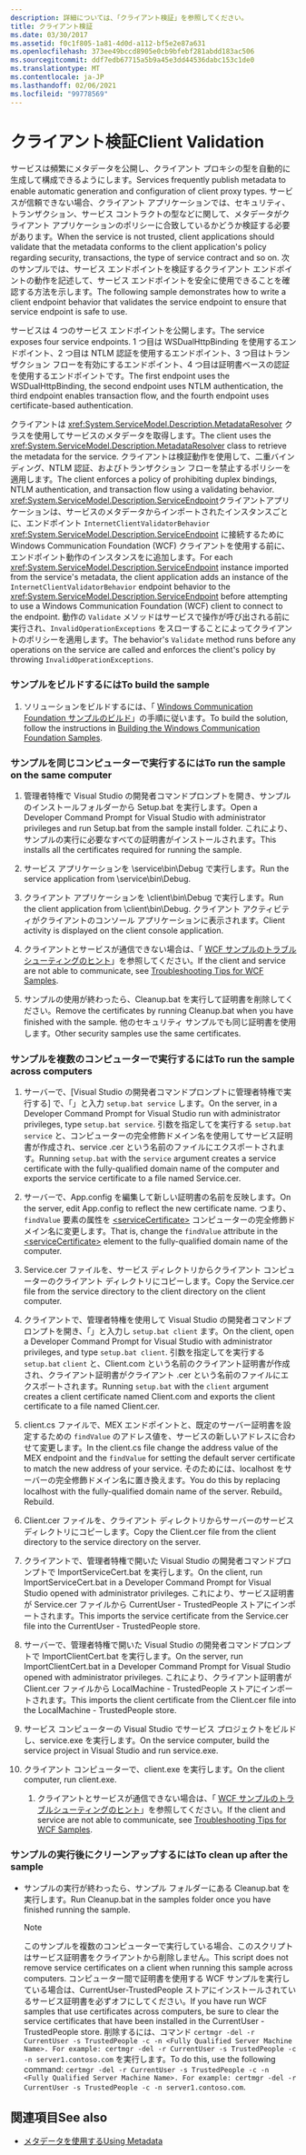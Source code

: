 ```yaml
---
description: 詳細については、「クライアント検証」を参照してください。
title: クライアント検証
ms.date: 03/30/2017
ms.assetid: f0c1f805-1a81-4d0d-a112-bf5e2e87a631
ms.openlocfilehash: 373ee49bccd8905e0cb9bfebf281abdd183ac506
ms.sourcegitcommit: ddf7edb67715a5b9a45e3dd44536dabc153c1de0
ms.translationtype: MT
ms.contentlocale: ja-JP
ms.lasthandoff: 02/06/2021
ms.locfileid: "99778569"
---
```

# <a name="client-validation"></a><span data-ttu-id="879b2-103">クライアント検証</span><span class="sxs-lookup"><span data-stu-id="879b2-103">Client Validation</span></span>

<span data-ttu-id="879b2-104">サービスは頻繁にメタデータを公開し、クライアント プロキシの型を自動的に生成して構成できるようにします。</span><span class="sxs-lookup"><span data-stu-id="879b2-104">Services frequently publish metadata to enable automatic generation and configuration of client proxy types.</span></span> <span data-ttu-id="879b2-105">サービスが信頼できない場合、クライアント アプリケーションでは、セキュリティ、トランザクション、サービス コントラクトの型などに関して、メタデータがクライアント アプリケーションのポリシーに合致しているかどうか検証する必要があります。</span><span class="sxs-lookup"><span data-stu-id="879b2-105">When the service is not trusted, client applications should validate that the metadata conforms to the client application's policy regarding security, transactions, the type of service contract and so on.</span></span> <span data-ttu-id="879b2-106">次のサンプルでは、サービス エンドポイントを検証するクライアント エンドポイントの動作を記述して、サービス エンドポイントを安全に使用できることを確認する方法を示します。</span><span class="sxs-lookup"><span data-stu-id="879b2-106">The following sample demonstrates how to write a client endpoint behavior that validates the service endpoint to ensure that service endpoint is safe to use.</span></span>  
  
 <span data-ttu-id="879b2-107">サービスは 4 つのサービス エンドポイントを公開します。</span><span class="sxs-lookup"><span data-stu-id="879b2-107">The service exposes four service endpoints.</span></span> <span data-ttu-id="879b2-108">1 つ目は WSDualHttpBinding を使用するエンドポイント、2 つ目は NTLM 認証を使用するエンドポイント、3 つ目はトランザクション フローを有効にするエンドポイント、4 つ目は証明書ベースの認証を使用するエンドポイントです。</span><span class="sxs-lookup"><span data-stu-id="879b2-108">The first endpoint uses the WSDualHttpBinding, the second endpoint uses NTLM authentication, the third endpoint enables transaction flow, and the fourth endpoint uses certificate-based authentication.</span></span>  
  
 <span data-ttu-id="879b2-109">クライアントは <xref:System.ServiceModel.Description.MetadataResolver> クラスを使用してサービスのメタデータを取得します。</span><span class="sxs-lookup"><span data-stu-id="879b2-109">The client uses the <xref:System.ServiceModel.Description.MetadataResolver> class to retrieve the metadata for the service.</span></span> <span data-ttu-id="879b2-110">クライアントは検証動作を使用して、二重バインディング、NTLM 認証、およびトランザクション フローを禁止するポリシーを適用します。</span><span class="sxs-lookup"><span data-stu-id="879b2-110">The client enforces a policy of prohibiting duplex bindings, NTLM authentication, and transaction flow using a validating behavior.</span></span> <span data-ttu-id="879b2-111"><xref:System.ServiceModel.Description.ServiceEndpoint>クライアントアプリケーションは、サービスのメタデータからインポートされたインスタンスごとに、エンドポイント `InternetClientValidatorBehavior` <xref:System.ServiceModel.Description.ServiceEndpoint> に接続するために Windows Communication Foundation (WCF) クライアントを使用する前に、エンドポイント動作のインスタンスをに追加します。</span><span class="sxs-lookup"><span data-stu-id="879b2-111">For each <xref:System.ServiceModel.Description.ServiceEndpoint> instance imported from the service's metadata, the client application adds an instance of the `InternetClientValidatorBehavior` endpoint behavior to the <xref:System.ServiceModel.Description.ServiceEndpoint> before attempting to use a Windows Communication Foundation (WCF) client to connect to the endpoint.</span></span> <span data-ttu-id="879b2-112">動作の `Validate` メソッドはサービスで操作が呼び出される前に実行され、`InvalidOperationExceptions` をスローすることによってクライアントのポリシーを適用します。</span><span class="sxs-lookup"><span data-stu-id="879b2-112">The behavior's `Validate` method runs before any operations on the service are called and enforces the client's policy by throwing `InvalidOperationExceptions`.</span></span>  
  
### <a name="to-build-the-sample"></a><span data-ttu-id="879b2-113">サンプルをビルドするには</span><span class="sxs-lookup"><span data-stu-id="879b2-113">To build the sample</span></span>  
  
1. <span data-ttu-id="879b2-114">ソリューションをビルドするには、「 [Windows Communication Foundation サンプルのビルド](building-the-samples.md)」の手順に従います。</span><span class="sxs-lookup"><span data-stu-id="879b2-114">To build the solution, follow the instructions in [Building the Windows Communication Foundation Samples](building-the-samples.md).</span></span>  
  
### <a name="to-run-the-sample-on-the-same-computer"></a><span data-ttu-id="879b2-115">サンプルを同じコンピューターで実行するには</span><span class="sxs-lookup"><span data-stu-id="879b2-115">To run the sample on the same computer</span></span>  
  
1. <span data-ttu-id="879b2-116">管理者特権で Visual Studio の開発者コマンドプロンプトを開き、サンプルのインストールフォルダーから Setup.bat を実行します。</span><span class="sxs-lookup"><span data-stu-id="879b2-116">Open a Developer Command Prompt for Visual Studio with administrator privileges and run Setup.bat from the sample install folder.</span></span> <span data-ttu-id="879b2-117">これにより、サンプルの実行に必要なすべての証明書がインストールされます。</span><span class="sxs-lookup"><span data-stu-id="879b2-117">This installs all the certificates required for running the sample.</span></span>  
  
2. <span data-ttu-id="879b2-118">サービス アプリケーションを \service\bin\Debug で実行します。</span><span class="sxs-lookup"><span data-stu-id="879b2-118">Run the service application from \service\bin\Debug.</span></span>  
  
3. <span data-ttu-id="879b2-119">クライアント アプリケーションを \client\bin\Debug で実行します。</span><span class="sxs-lookup"><span data-stu-id="879b2-119">Run the client application from \client\bin\Debug.</span></span> <span data-ttu-id="879b2-120">クライアント アクティビティがクライアントのコンソール アプリケーションに表示されます。</span><span class="sxs-lookup"><span data-stu-id="879b2-120">Client activity is displayed on the client console application.</span></span>  
  
4. <span data-ttu-id="879b2-121">クライアントとサービスが通信できない場合は、「 [WCF サンプルのトラブルシューティングのヒント](/previous-versions/dotnet/netframework-3.5/ms751511(v=vs.90))」を参照してください。</span><span class="sxs-lookup"><span data-stu-id="879b2-121">If the client and service are not able to communicate, see [Troubleshooting Tips for WCF Samples](/previous-versions/dotnet/netframework-3.5/ms751511(v=vs.90)).</span></span>  
  
5. <span data-ttu-id="879b2-122">サンプルの使用が終わったら、Cleanup.bat を実行して証明書を削除してください。</span><span class="sxs-lookup"><span data-stu-id="879b2-122">Remove the certificates by running Cleanup.bat when you have finished with the sample.</span></span> <span data-ttu-id="879b2-123">他のセキュリティ サンプルでも同じ証明書を使用します。</span><span class="sxs-lookup"><span data-stu-id="879b2-123">Other security samples use the same certificates.</span></span>  
  
### <a name="to-run-the-sample-across-computers"></a><span data-ttu-id="879b2-124">サンプルを複数のコンピューターで実行するには</span><span class="sxs-lookup"><span data-stu-id="879b2-124">To run the sample across computers</span></span>  
  
1. <span data-ttu-id="879b2-125">サーバーで、[Visual Studio の開発者コマンドプロンプトに管理者特権で実行する] で、「」と入力 `setup.bat service` します。</span><span class="sxs-lookup"><span data-stu-id="879b2-125">On the server, in a Developer Command Prompt for Visual Studio run with administrator privileges, type `setup.bat service`.</span></span> <span data-ttu-id="879b2-126">引数を指定してを実行する `setup.bat` `service` と、コンピューターの完全修飾ドメイン名を使用してサービス証明書が作成され、service .cer という名前のファイルにエクスポートされます。</span><span class="sxs-lookup"><span data-stu-id="879b2-126">Running `setup.bat` with the `service` argument creates a service certificate with the fully-qualified domain name of the computer and exports the service certificate to a file named Service.cer.</span></span>  
  
2. <span data-ttu-id="879b2-127">サーバーで、App.config を編集して新しい証明書の名前を反映します。</span><span class="sxs-lookup"><span data-stu-id="879b2-127">On the server, edit App.config to reflect the new certificate name.</span></span> <span data-ttu-id="879b2-128">つまり、 `findValue` 要素の属性を [\<serviceCertificate>](../../configure-apps/file-schema/wcf/servicecertificate-of-clientcredentials-element.md) コンピューターの完全修飾ドメイン名に変更します。</span><span class="sxs-lookup"><span data-stu-id="879b2-128">That is, change the `findValue` attribute in the [\<serviceCertificate>](../../configure-apps/file-schema/wcf/servicecertificate-of-clientcredentials-element.md) element to the fully-qualified domain name of the computer.</span></span>  
  
3. <span data-ttu-id="879b2-129">Service.cer ファイルを、サービス ディレクトリからクライアント コンピューターのクライアント ディレクトリにコピーします。</span><span class="sxs-lookup"><span data-stu-id="879b2-129">Copy the Service.cer file from the service directory to the client directory on the client computer.</span></span>  
  
4. <span data-ttu-id="879b2-130">クライアントで、管理者特権を使用して Visual Studio の開発者コマンドプロンプトを開き、「」と入力し `setup.bat client` ます。</span><span class="sxs-lookup"><span data-stu-id="879b2-130">On the client, open a Developer Command Prompt for Visual Studio with administrator privileges, and type `setup.bat client`.</span></span> <span data-ttu-id="879b2-131">引数を指定してを実行する `setup.bat` `client` と、Client.com という名前のクライアント証明書が作成され、クライアント証明書がクライアント .cer という名前のファイルにエクスポートされます。</span><span class="sxs-lookup"><span data-stu-id="879b2-131">Running `setup.bat` with the `client` argument creates a client certificate named Client.com and exports the client certificate to a file named Client.cer.</span></span>  
  
5. <span data-ttu-id="879b2-132">client.cs ファイルで、MEX エンドポイントと、既定のサーバー証明書を設定するための `findValue` のアドレス値を、サービスの新しいアドレスに合わせて変更します。</span><span class="sxs-lookup"><span data-stu-id="879b2-132">In the client.cs file change the address value of the MEX endpoint and the `findValue` for setting the default server certificate to match the new address of your service.</span></span> <span data-ttu-id="879b2-133">そのためには、localhost をサーバーの完全修飾ドメイン名に置き換えます。</span><span class="sxs-lookup"><span data-stu-id="879b2-133">You do this by replacing localhost with the fully-qualified domain name of the server.</span></span> <span data-ttu-id="879b2-134">Rebuild。</span><span class="sxs-lookup"><span data-stu-id="879b2-134">Rebuild.</span></span>  
  
6. <span data-ttu-id="879b2-135">Client.cer ファイルを、クライアント ディレクトリからサーバーのサービス ディレクトリにコピーします。</span><span class="sxs-lookup"><span data-stu-id="879b2-135">Copy the Client.cer file from the client directory to the service directory on the server.</span></span>  
  
7. <span data-ttu-id="879b2-136">クライアントで、管理者特権で開いた Visual Studio の開発者コマンドプロンプトで ImportServiceCert.bat を実行します。</span><span class="sxs-lookup"><span data-stu-id="879b2-136">On the client, run ImportServiceCert.bat in a Developer Command Prompt for Visual Studio opened with administrator privileges.</span></span> <span data-ttu-id="879b2-137">これにより、サービス証明書が Service.cer ファイルから CurrentUser - TrustedPeople ストアにインポートされます。</span><span class="sxs-lookup"><span data-stu-id="879b2-137">This imports the service certificate from the Service.cer file into the CurrentUser - TrustedPeople store.</span></span>  
  
8. <span data-ttu-id="879b2-138">サーバーで、管理者特権で開いた Visual Studio の開発者コマンドプロンプトで ImportClientCert.bat を実行します。</span><span class="sxs-lookup"><span data-stu-id="879b2-138">On the server, run ImportClientCert.bat in a Developer Command Prompt for Visual Studio opened with administrator privileges.</span></span> <span data-ttu-id="879b2-139">これにより、クライアント証明書が Client.cer ファイルから LocalMachine - TrustedPeople ストアにインポートされます。</span><span class="sxs-lookup"><span data-stu-id="879b2-139">This imports the client certificate from the Client.cer file into the LocalMachine - TrustedPeople store.</span></span>  
  
9. <span data-ttu-id="879b2-140">サービス コンピューターの Visual Studio でサービス プロジェクトをビルドし、service.exe を実行します。</span><span class="sxs-lookup"><span data-stu-id="879b2-140">On the service computer, build the service project in Visual Studio and run service.exe.</span></span>  
  
10. <span data-ttu-id="879b2-141">クライアント コンピューターで、client.exe を実行します。</span><span class="sxs-lookup"><span data-stu-id="879b2-141">On the client computer, run client.exe.</span></span>  
  
    1. <span data-ttu-id="879b2-142">クライアントとサービスが通信できない場合は、「 [WCF サンプルのトラブルシューティングのヒント](/previous-versions/dotnet/netframework-3.5/ms751511(v=vs.90))」を参照してください。</span><span class="sxs-lookup"><span data-stu-id="879b2-142">If the client and service are not able to communicate, see [Troubleshooting Tips for WCF Samples](/previous-versions/dotnet/netframework-3.5/ms751511(v=vs.90)).</span></span>  
  
### <a name="to-clean-up-after-the-sample"></a><span data-ttu-id="879b2-143">サンプルの実行後にクリーンアップするには</span><span class="sxs-lookup"><span data-stu-id="879b2-143">To clean up after the sample</span></span>  
  
- <span data-ttu-id="879b2-144">サンプルの実行が終わったら、サンプル フォルダーにある Cleanup.bat を実行します。</span><span class="sxs-lookup"><span data-stu-id="879b2-144">Run Cleanup.bat in the samples folder once you have finished running the sample.</span></span>  
  
    > [!NOTE]
    > <span data-ttu-id="879b2-145">このサンプルを複数のコンピューターで実行している場合、このスクリプトはサービス証明書をクライアントから削除しません。</span><span class="sxs-lookup"><span data-stu-id="879b2-145">This script does not remove service certificates on a client when running this sample across computers.</span></span> <span data-ttu-id="879b2-146">コンピューター間で証明書を使用する WCF サンプルを実行している場合は、CurrentUser-TrustedPeople ストアにインストールされているサービス証明書を必ずオフにしてください。</span><span class="sxs-lookup"><span data-stu-id="879b2-146">If you have run WCF samples that use certificates across computers, be sure to clear the service certificates that have been installed in the CurrentUser - TrustedPeople store.</span></span> <span data-ttu-id="879b2-147">削除するには、コマンド `certmgr -del -r CurrentUser -s TrustedPeople -c -n <Fully Qualified Server Machine Name>. For example: certmgr -del -r CurrentUser -s TrustedPeople -c -n server1.contoso.com` を実行します。</span><span class="sxs-lookup"><span data-stu-id="879b2-147">To do this, use the following command: `certmgr -del -r CurrentUser -s TrustedPeople -c -n <Fully Qualified Server Machine Name>. For example: certmgr -del -r CurrentUser -s TrustedPeople -c -n server1.contoso.com`.</span></span>  
  
## <a name="see-also"></a><span data-ttu-id="879b2-148">関連項目</span><span class="sxs-lookup"><span data-stu-id="879b2-148">See also</span></span>

- [<span data-ttu-id="879b2-149">メタデータを使用する</span><span class="sxs-lookup"><span data-stu-id="879b2-149">Using Metadata</span></span>](../feature-details/using-metadata.md)
